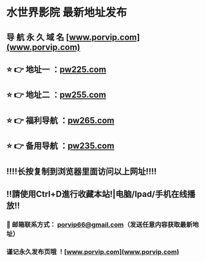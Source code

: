 # 水世界影院 最新地址发布 
## 导 航 永 久 域 名 [www.porvip.com](www.porvip.com)
## ⭐️ 👉 地址一 ：[pw225.com](http://pw225.com)
## ⭐️ 👉 地址二 ：[pw255.com](http://pw255.com)
## ⭐️ 👉 福利导航 ：[pw265.com](http://pw265.com)
## ⭐️ 👉 备用导航 ：[pw235.com](http://pw235.com)
## ‼️‼️长按复制到浏览器里面访问以上网址‼️‼️
## ‼️請使用Ctrl+D進行收藏本站!|电脑/Ipad/手机在线播放‼️
### 📧 邮箱联系方式： <porvip66@gmail.com>（发送任意内容获取最新地址）
### 谨记永久发布页哦 ！[www.porvip.com](www.porvip.com)
